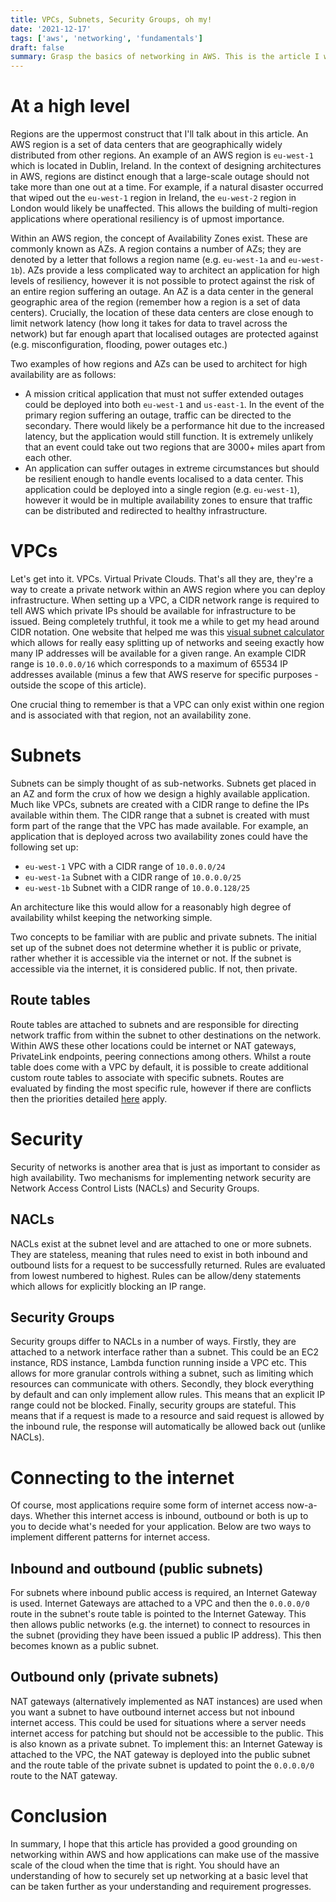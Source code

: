 ```yaml
---
title: VPCs, Subnets, Security Groups, oh my!
date: '2021-12-17'
tags: ['aws', 'networking', 'fundamentals']
draft: false
summary: Grasp the basics of networking in AWS. This is the article I wish I'd had when I started out!
---
```


# At a high level
Regions are the uppermost construct that I'll talk about in this article. An AWS region is a set of data centers that are geographically widely distributed from other regions. An example of an AWS region is `eu-west-1` which is located in Dublin, Ireland. In the context of designing architectures in AWS, regions are distinct enough that a large-scale outage should not take more than one out at a time. For example, if a natural disaster occurred that wiped out the `eu-west-1` region in Ireland, the `eu-west-2` region in London would likely be unaffected. This allows the building of multi-region applications where operational resiliency is of upmost importance.

Within an AWS region, the concept of Availability Zones exist. These are commonly known as AZs. A region contains a number of AZs; they are denoted by a letter that follows a region name (e.g. `eu-west-1a` and `eu-west-1b`). AZs provide a less complicated way to architect an application for high levels of resiliency, however it is not possible to protect against the risk of an entire region suffering an outage. An AZ is a data center in the general geographic area of the region (remember how a region is a set of data centers). Crucially, the location of these data centers are close enough to limit network latency (how long it takes for data to travel across the network) but far enough apart that localised outages are protected against (e.g. misconfiguration, flooding, power outages etc.)

Two examples of how regions and AZs can be used to architect for high availability are as follows:
- A mission critical application that must not suffer extended outages could be deployed into both `eu-west-1` and `us-east-1`. In the event of the primary region suffering an outage, traffic can be directed to the secondary. There would likely be a performance hit due to the increased latency, but the application would still function. It is extremely unlikely that an event could take out two regions that are 3000+ miles apart from each other.
- An application can suffer outages in extreme circumstances but should be resilient enough to handle events localised to a data center. This application could be deployed into a single region (e.g. `eu-west-1`), however it would be in multiple availability zones to ensure that traffic can be distributed and redirected to healthy infrastructure.

# VPCs
Let's get into it. VPCs. Virtual Private Clouds. That's all they are, they're a way to create a private network within an AWS region where you can deploy infrastructure. When setting up a VPC, a CIDR network range is required to tell AWS which private IPs should be available for infrastructure to be issued. Being completely truthful, it took me a while to get my head around CIDR notation. One website that helped me was this [visual subnet calculator](https://www.davidc.net/sites/default/subnets/subnets.html) which allows for really easy splitting up of networks and seeing exactly how many IP addresses will be available for a given range. An example CIDR range is `10.0.0.0/16` which corresponds to a maximum of 65534 IP addresses available (minus a few that AWS reserve for specific purposes - outside the scope of this article).

One crucial thing to remember is that a VPC can only exist within one region and is associated with that region, not an availability zone.

# Subnets
Subnets can be simply thought of as sub-networks. Subnets get placed in an AZ and form the crux of how we design a highly available application. Much like VPCs, subnets are created with a CIDR range to define the IPs available within them. The CIDR range that a subnet is created with must form part of the range that the VPC has made available. For example, an application that is deployed across two availability zones could have the following set up:

- `eu-west-1` VPC with a CIDR range of `10.0.0.0/24`
- `eu-west-1a` Subnet with a CIDR range of `10.0.0.0/25`
- `eu-west-1b` Subnet with a CIDR range of `10.0.0.128/25`

An architecture like this would allow for a reasonably high degree of availability whilst keeping the networking simple.

Two concepts to be familiar with are public and private subnets. The initial set up of the subnet does not determine whether it is public or private, rather whether it is accessible via the internet or not. If the subnet is accessible via the internet, it is considered public. If not, then private.

## Route tables
Route tables are attached to subnets and are responsible for directing network traffic from within the subnet to other destinations on the network. Within AWS these other locations could be internet or NAT gateways, PrivateLink endpoints, peering connections among others. Whilst a route table does come with a VPC by default, it is possible to create additional custom route tables to associate with specific subnets. Routes are evaluated by finding the most specific rule, however if there are conflicts then the priorities detailed [here](https://docs.aws.amazon.com/vpc/latest/userguide/VPC_Route_Tables.html#route-tables-priority) apply.

# Security
Security of networks is another area that is just as important to consider as high availability. Two mechanisms for implementing network security are Network Access Control Lists (NACLs) and Security Groups.

## NACLs
NACLs exist at the subnet level and are attached to one or more subnets. They are stateless, meaning that rules need to exist in both inbound and outbound lists for a request to be successfully returned. Rules are evaluated from lowest numbered to highest. Rules can be allow/deny statements which allows for explicitly blocking an IP range.  

## Security Groups
Security groups differ to NACLs in a number of ways. Firstly, they are attached to a network interface rather than a subnet. This could be an EC2 instance, RDS instance, Lambda function running inside a VPC etc. This allows for more granular controls withing a subnet, such as limiting which resources can communicate with others. Secondly, they block everything by default and can only implement allow rules. This means that an explicit IP range could not be blocked. Finally, security groups are stateful. This means that if a request is made to a resource and said request is allowed by the inbound rule, the response will automatically be allowed back out (unlike NACLs).

# Connecting to the internet
Of course, most applications require some form of internet access now-a-days. Whether this internet access is inbound, outbound or both is up to you to decide what's needed for your application. Below are two ways to implement different patterns for internet access.

## Inbound and outbound (public subnets)
For subnets where inbound public access is required, an Internet Gateway is used. Internet Gateways are attached to a VPC and then the `0.0.0.0/0` route in the subnet's route table is pointed to the Internet Gateway. This then allows public networks (e.g. the internet) to connect to resources in the subnet (providing they have been issued a public IP address). This then becomes known as a public subnet.

## Outbound only (private subnets)
NAT gateways (alternatively implemented as NAT instances) are used when you want a subnet to have outbound internet access but not inbound internet access. This could be used for situations where a server needs internet access for patching but should not be accessible to the public. This is also known as a private subnet. To implement this: an Internet Gateway is attached to the VPC, the NAT gateway is deployed into the public subnet and the route table of the private subnet is updated to point the `0.0.0.0/0` route to the NAT gateway.

# Conclusion
In summary, I hope that this article has provided a good grounding on networking within AWS and how applications can make use of the massive scale of the cloud when the time that is right. You should have an understanding of how to securely set up networking at a basic level that can be taken further as your understanding and requirement progresses.